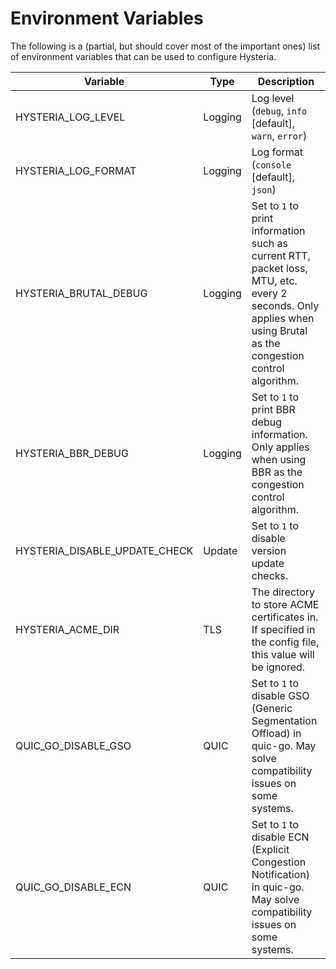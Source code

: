 # Environment Variables

The following is a (partial, but should cover most of the important ones) list of environment variables that can be used to configure Hysteria.

| Variable                      | Type    | Description                                                                                                                                                      |
| ----------------------------- | ------- | ---------------------------------------------------------------------------------------------------------------------------------------------------------------- |
| HYSTERIA_LOG_LEVEL            | Logging | Log level (`debug`, `info` [default], `warn`, `error`)                                                                                                           |
| HYSTERIA_LOG_FORMAT           | Logging | Log format (`console` [default], `json`)                                                                                                                         |
| HYSTERIA_BRUTAL_DEBUG         | Logging | Set to `1` to print information such as current RTT, packet loss, MTU, etc. every 2 seconds. Only applies when using Brutal as the congestion control algorithm. |
| HYSTERIA_BBR_DEBUG            | Logging | Set to `1` to print BBR debug information. Only applies when using BBR as the congestion control algorithm.                                                      |
| HYSTERIA_DISABLE_UPDATE_CHECK | Update  | Set to `1` to disable version update checks.                                                                                                                     |
| HYSTERIA_ACME_DIR             | TLS     | The directory to store ACME certificates in. If specified in the config file, this value will be ignored.                                                        |
| QUIC_GO_DISABLE_GSO           | QUIC    | Set to `1` to disable GSO (Generic Segmentation Offload) in quic-go. May solve compatibility issues on some systems.                                             |
| QUIC_GO_DISABLE_ECN           | QUIC    | Set to `1` to disable ECN (Explicit Congestion Notification) in quic-go. May solve compatibility issues on some systems.                                         |
